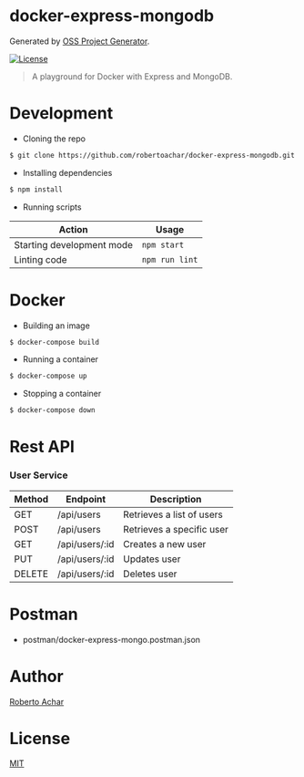 # docker-express-mongodb

Generated by [OSS Project Generator](http://bit.ly/generator-oss-project).

[![License][license-badge]][license-url]

> A playground for Docker with Express and MongoDB.

# Development

* Cloning the repo

```bash
$ git clone https://github.com/robertoachar/docker-express-mongodb.git
```

* Installing dependencies

```bash
$ npm install
```

* Running scripts

| Action                    | Usage          |
| ------------------------- | -------------- |
| Starting development mode | `npm start`    |
| Linting code              | `npm run lint` |

# Docker

* Building an image

```bash
$ docker-compose build
```

* Running a container

```bash
$ docker-compose up
```

* Stopping a container

```bash
$ docker-compose down
```

# Rest API

### User Service

| Method | Endpoint       | Description               |
| ------ | -------------- | ------------------------- |
| GET    | /api/users     | Retrieves a list of users |
| POST   | /api/users     | Retrieves a specific user |
| GET    | /api/users/:id | Creates a new user        |
| PUT    | /api/users/:id | Updates user              |
| DELETE | /api/users/:id | Deletes user              |

# Postman

* postman/docker-express-mongo.postman.json

# Author

[Roberto Achar](https://twitter.com/robertoachar)

# License

[MIT](https://github.com/robertoachar/docker-express-mongodb/blob/master/LICENSE)

[license-badge]: https://img.shields.io/github/license/robertoachar/docker-express-mongodb.svg
[license-url]: https://opensource.org/licenses/MIT
